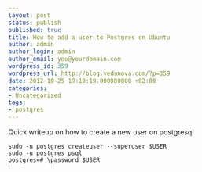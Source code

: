 ```yaml
---
layout: post
status: publish
published: true
title: How to add a user to Postgres on Ubuntu
author: admin
author_login: admin
author_email: you@yourdomain.com
wordpress_id: 359
wordpress_url: http://blog.vedanova.com/?p=359
date: 2012-10-25 19:19:19.000000000 +02:00
categories:
- Uncategorized
tags:
- postgres
---
```

Quick writeup on how to create a new user on postgresql

    sudo -u postgres createuser --superuser $USER
    sudo -u postgres psql
    postgres=# \password $USER
